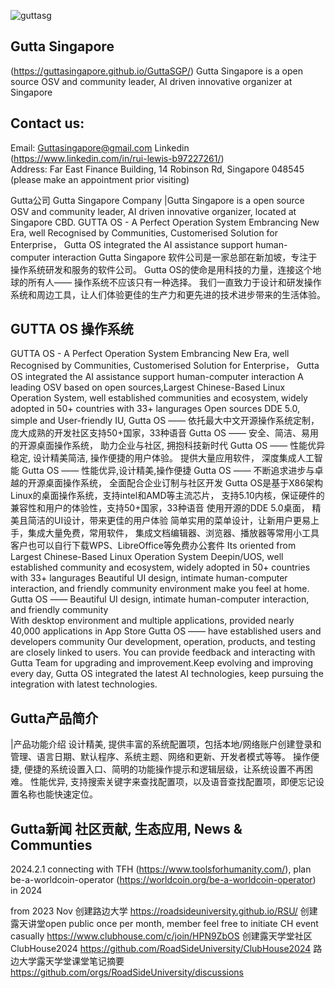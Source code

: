 ![guttasg](https://github.com/guttasingapore/GuttaSGP/assets/135027355/f707e101-d111-408f-af9f-d14167afeb2a)
## Gutta Singapore 
(https://guttasingapore.github.io/GuttaSGP/)
Gutta Singapore is a open source OSV and community leader, AI driven innovative organizer at Singapore

## Contact us: 
Email: Guttasingapore@gmail.com
Linkedin (https://www.linkedin.com/in/rui-lewis-b97227261/)  
Address: Far East Finance Building, 14 Robinson Rd, Singapore 048545 (please make an appointment prior visiting)

Gutta公司 Gutta Singapore Company 
|Gutta Singapore is a open source OSV and community leader, AI driven innovative organizer, located at Singapore CBD.
GUTTA OS - A Perfect Operation System Embrancing New Era, well Recognised by Communities, Customerised Solution for Enterprise， Gutta OS integrated the AI assistance support human-computer interaction 
Gutta Singapore 软件公司是一家总部在新加坡，专注于操作系统研发和服务的软件公司。
Gutta OS的使命是用科技的力量，连接这个地球的所有人—— 操作系统不应该只有一种选择。
我们一直致力于设计和研发操作系统和周边工具，让人们体验更佳的生产力和更先进的技术进步带来的生活体验。

## GUTTA OS 操作系统 
GUTTA OS - A Perfect Operation System Embrancing New Era, well Recognised by Communities, Customerised Solution for Enterprise， Gutta OS integrated the AI assistance support human-computer interaction 
A leading OSV based on open sources,Largest Chinese-Based Linux Operation System, well established communities and ecosystem, widely adopted in 50+ countries with 33+ langurages
Open sources DDE 5.0, simple and User-friendly IU, Gutta OS —— 依托最大中文开源操作系统定制，庞大成熟的开发社区支持50+国家，33种语音
Gutta OS —— 安全、简洁、易用 的开源桌面操作系统， 助力企业与社区, 拥抱科技新时代
Gutta OS ——  性能优异稳定, 设计精美简洁, 操作便捷的用户体验。 提供大量应用软件， 深度集成人工智能
Gutta OS —— 性能优异,设计精美,操作便捷
Gutta OS —— 不断追求进步与卓越的开源桌面操作系统， 全面配合企业订制与社区开发
Gutta OS是基于X86架构Linux的桌面操作系统，支持intel和AMD等主流芯片， 支持5.10内核，保证硬件的兼容性和用户的体验性，支持50+国家，33种语音
使用开源的DDE 5.0桌面， 精美且简洁的UI设计，带来更佳的用户体验
简单实用的菜单设计，让新用户更易上手，集成大量免费，常用软件， 集成文档编辑器、浏览器、播放器等常用小工具
客户也可以自行下载WPS、LibreOffice等免费办公套件
Its oriented from Largest Chinese-Based Linux Operation System Deepin/UOS, well established community and ecosystem, widely adopted in 50+ countries with 33+ langurages
 Beautiful UI design, intimate human-computer interaction, and friendly community environment make you feel at home. 
Gutta OS —— Beautiful UI design, intimate human-computer interaction, and friendly community  <br />
With desktop environment and multiple applications, provided nearly 40,000 applications in App Store
Gutta OS —— have established users and developers community 
Our development, operation, products, and testing are closely linked to users. You can provide feedback and interacting with Gutta Team for upgrading and improvement.Keep evolving and improving every day, Gutta OS integrated the latest AI technologies, keep pursuing the integration with latest technologies.

## Gutta产品简介
|产品功能介绍
设计精美, 提供丰富的系统配置项，包括本地/网络账户创建登录和管理、语言日期、默认程序、系统主题、网络和更新、开发者模式等等。
操作便捷, 便捷的系统设置入口、简明的功能操作提示和逻辑层级，让系统设置不再困难。 
性能优异, 支持搜索关键字来查找配置项，以及语音查找配置项，即便忘记设置名称也能快速定位。

## Gutta新闻 社区贡献, 生态应用, News & Communties 
2024.2.1 connecting with TFH (https://www.toolsforhumanity.com/), plan be-a-worldcoin-operator (https://worldcoin.org/be-a-worldcoin-operator) in 2024

from 2023 Nov 创建路边大学 https://roadsideuniversity.github.io/RSU/
创建露天讲堂open public once per month, member feel free to initiate CH event casually https://www.clubhouse.com/c/join/HPN9ZbOS 
创建露天学堂社区 ClubHouse2024 https://github.com/RoadSideUniversity/ClubHouse2024
路边大学露天学堂课堂笔记摘要 https://github.com/orgs/RoadSideUniversity/discussions 
